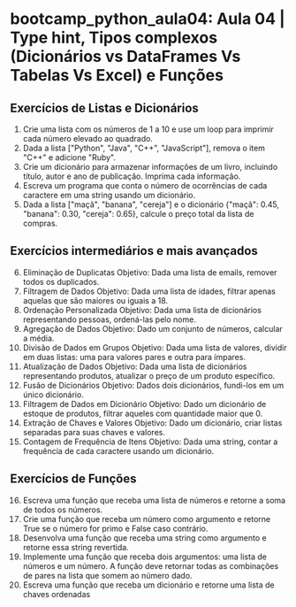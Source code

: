 # bootcamp_python_aula04: Aula 04 | Type hint, Tipos complexos (Dicionários vs DataFrames Vs Tabelas Vs Excel) e Funções

## Exercícios de Listas e Dicionários
1. Crie uma lista com os números de 1 a 10 e use um loop para imprimir cada número elevado ao quadrado.
2. Dada a lista ["Python", "Java", "C++", "JavaScript"], remova o item "C++" e adicione "Ruby".
3. Crie um dicionário para armazenar informações de um livro, incluindo título, autor e ano de publicação. Imprima cada informação.
4. Escreva um programa que conta o número de ocorrências de cada caractere em uma string usando um dicionário.
5. Dada a lista ["maçã", "banana", "cereja"] e o dicionário {"maçã": 0.45, "banana": 0.30, "cereja": 0.65}, calcule o preço total da lista de compras.

## Exercícios intermediários e mais avançados
6. Eliminação de Duplicatas
Objetivo: Dada uma lista de emails, remover todos os duplicados.
7. Filtragem de Dados
Objetivo: Dada uma lista de idades, filtrar apenas aquelas que são maiores ou iguais a 18.
8. Ordenação Personalizada
Objetivo: Dada uma lista de dicionários representando pessoas, ordená-las pelo nome.
9. Agregação de Dados
Objetivo: Dado um conjunto de números, calcular a média.
10. Divisão de Dados em Grupos
Objetivo: Dada uma lista de valores, dividir em duas listas: uma para valores pares e outra para ímpares.
11. Atualização de Dados
Objetivo: Dada uma lista de dicionários representando produtos, atualizar o preço de um produto específico.
12. Fusão de Dicionários
Objetivo: Dados dois dicionários, fundi-los em um único dicionário.
13. Filtragem de Dados em Dicionário
Objetivo: Dado um dicionário de estoque de produtos, filtrar aqueles com quantidade maior que 0.
14. Extração de Chaves e Valores
Objetivo: Dado um dicionário, criar listas separadas para suas chaves e valores.
15. Contagem de Frequência de Itens
Objetivo: Dada uma string, contar a frequência de cada caractere usando um dicionário.

## Exercícios de Funções
16. Escreva uma função que receba uma lista de números e retorne a soma de todos os números.
17. Crie uma função que receba um número como argumento e retorne True se o número for primo e False caso contrário.
18. Desenvolva uma função que receba uma string como argumento e retorne essa string revertida.
19. Implemente uma função que receba dois argumentos: uma lista de números e um número. A função deve retornar todas as combinações de pares na lista que somem ao número dado.
20. Escreva uma função que receba um dicionário e retorne uma lista de chaves ordenadas